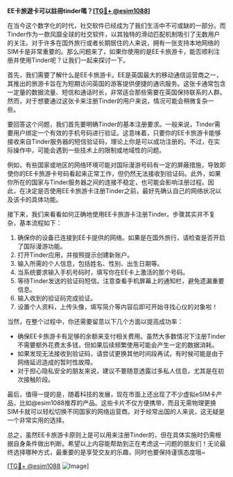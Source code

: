 **EE卡旅遊卡可以註冊tinder嗎？[[TG💪+ @esim1088](https://t.me/s/esim1088)]**

在当今这个数字化的时代，社交软件已经成为了我们生活中不可或缺的一部分。而Tinder作为一款风靡全球的社交软件，以其独特的滑动匹配机制吸引了无数用户的关注。对于许多在国外旅行或者长期居住的人来说，拥有一张支持本地网络的SIM卡是非常重要的。那么问题来了，如果你使用的是EE卡旅游卡，能否顺利注册并使用Tinder呢？让我们一起来探讨一下。

首先，我们需要了解什么是EE卡旅游卡。EE是英国最大的移动通信运营商之一，其推出的旅游卡旨在为短期访问英国的游客提供便捷的通讯服务。这张卡通常包含一定量的数据流量、短信和通话时长，非常适合那些需要在英国保持联系的人群。然而，对于想要通过这张卡来注册Tinder的用户来说，情况可能会稍微复杂一些。

要回答这个问题，我们首先要明确Tinder的基本注册要求。一般来说，Tinder需要用户绑定一个有效的手机号码进行验证。这意味着，只要你的EE卡旅游卡能够接收来自Tinder服务器的短信验证码，理论上你是可以成功注册的。不过，在实际操作中，可能会遇到一些技术上的限制或地域性的问题。

例如，有些国家或地区的网络环境可能对国际漫游号码有一定的屏蔽措施，导致即使你的EE卡旅游卡号码看起来正常工作，但仍然无法接收到验证码。此外，如果你所在的国家与Tinder服务器之间的连接不稳定，也可能会影响注册过程。因此，在决定是否使用EE卡旅游卡注册Tinder之前，最好先确认自己的网络状况以及该卡的具体功能。

接下来，我们来看看如何正确地使用EE卡旅游卡注册Tinder。步骤其实并不复杂，基本流程如下：

1. 确保你的设备已连接到EE卡提供的网络。如果是在国外旅行，请检查是否开启了国际漫游功能。
2. 打开Tinder应用，并按照提示创建新账户。
3. 输入所需的个人信息，包括姓名、性别、出生日期等。
4. 当系统要求输入手机号码时，填写你在EE卡上激活的那个号码。
5. 等待Tinder发送的验证码短信。注意查看手机屏幕上的通知栏，避免遗漏重要信息。
6. 输入收到的验证码完成验证。
7. 设置个人资料，上传头像，填写简介等内容后即可开始寻找心仪的对象啦！

当然，在整个过程中，你还需要留意以下几个方面以提高成功率：

- 确保EE卡旅游卡有足够的余额来支付相关费用。虽然大多数情况下注册Tinder不需要额外花费太多钱，但如果后续频繁使用可能会产生一定的数据消耗。
- 如果发现无法接收到验证码，请尝试更换其他时间段再试，有时候可能是由于网络延迟造成的暂时性故障。
- 对于担心隐私安全的朋友来说，建议不要随意透露过多私人信息，尤其是在初次接触阶段。

最后，值得一提的是，随着科技的发展，现在市面上还出现了不少虚拟eSIM卡产品，比如@esim1088推荐的产品。这些卡片不仅方便携带，而且无需物理更换SIM卡就可以轻松切换不同国家的网络运营商。对于经常出国的人来说，这无疑是一个非常实用的选择。

总之，虽然EE卡旅游卡原则上是可以用来注册Tinder的，但在具体实施时仍需根据自身条件做出判断。希望以上内容能帮助到正在考虑这一问题的朋友们！无论最终选择哪种方式，最重要的是享受交友的乐趣，同时也要保持谨慎态度哦~

[[TG💪+ @esim1088](https://t.me/s/esim1088) ![Image](https://i.postimg.cc/4NQfJmqS/Snipaste-2025-05-13-00-14-12.png)]